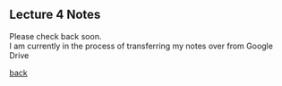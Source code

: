 ## Lecture 4 Notes
Please check back soon.
<br>I am currently in the process of transferring my notes over from Google Drive</br>
 
[back](./)
